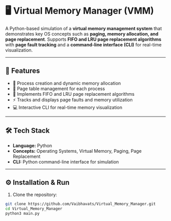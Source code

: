# 🖥️ Virtual Memory Manager (VMM)

A Python-based simulation of a **virtual memory management system** that demonstrates key OS concepts such as **paging, memory allocation, and page replacement**. Supports **FIFO and LRU page replacement algorithms** with **page fault tracking** and a **command-line interface (CLI)** for real-time visualization.

---

## 🚀 Features
- 🧍 Process creation and dynamic memory allocation  
- 📄 Page table management for each process  
- 🔄 Implements FIFO and LRU page replacement algorithms  
- ⚡ Tracks and displays page faults and memory utilization  
- 💻 Interactive CLI for real-time memory visualization  

---

## 🛠️ Tech Stack
- **Language:** Python  
- **Concepts:** Operating Systems, Virtual Memory, Paging, Page Replacement  
- **CLI:** Python command-line interface for simulation  

---

## ⚙️ Installation & Run
1. Clone the repository:  
```bash
git clone https://github.com/Vaibhavats/Virtual_Memory_Manager.git
cd Virtual_Memory_Manager
python3 main.py

